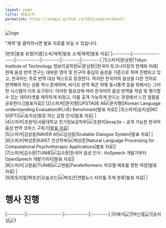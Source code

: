 ```yaml
---
layout: page
title: 발표소개
permalink: https://songys.github.io/2021LangCon/about/
---
```



![logo](./pic/logo.png)

"제목"을 클릭하시면 발표 자료를 보실 수 있습니다.
       

|번호|발표 유형|이름|소속|제목|발표 소개|제목|발표 자료|
|:--------:|:-----------------:|:-----------:|:--------:|:--------:|:--------:|
|1|스피커|문상환|Tokyo Institute of Technology 정보이공학원![문상환|](./pic/mun.png)|한국어 토크나이징의 현재와 미래|현재 음성 번역 연구는 대부분 영어 및 인구어 중심의 음성을 기준으로 하여 진행되고 있고, 한국어는 주로 번역 대상 텍스트로 등장한다. 하지만 한국어의 음성을 다른 언어로 번역해야 하는 상황 역시 존재하며, 비디오 번역 혹은 여행 동시통역 등을 위해서는 그러한 시스템이 더욱 요구된다. 이러한 필요성에 따라 한국어의 음성 번역을 학습 및 평가할 수 있는 데이터셋을 제작하게 되었고, 이를 공개 가능하게 만드는 과정에서 느낀 점들을 공유한다.|[발표자료]|
|2|스피커||문지형|UPSTAGE AI![문지형](./pic/jh.jpg)|[Korean Language understanding Evaluation(KLUE) Benchmark[발표 자료||
|3|스피커|송치성|NC SOFT)|![송치성](./pic/chisong.jpg)|말로 하는 감정 인식|발표 자료| |           
|4|스피커|조원익|서울대학교 전기정보공학부|![조원익](./pic/WarnikChow.jpg)|kosp2e – 공개 가능한 한국어 음성 번역 코퍼스 구축기|[발표 자료](./data/kosp2e.pdf)|          
|5|스피커|김성동|NAVER AI|![김성동](./pic/sdog.png)|Scalable Dialogue System|발표 자료| |           
|6|스피커|박성준|KAIST 전산학부|![박성준](./pic/sjun.png)|Natural Language Processing for Computational Psychotherapic Applications|발표 자료||         
|7|스피커|김수환|TUNiB|![김수환](./pic/.png)|한국어 음성 인식 : KoSpeech 개발기부터 OpenSpeech 개발기까지|발표 자료||             
|8|스피커|고현웅|TUNiB|![고현웅](./pic/go.png)|Parallelformers: 빅모델 배포를 향한 여정|발표 자료| |           
|9|튜토리얼|박조은|오늘코드|![박조은](./pic/joeun.png)|연합뉴스 타이틀 주제 분류|발표 자료| |           
       





# 행사 진행



|:--------:|:-----------------:|:-----------:|:--------:|
|이재석![1](./pic/jslee.jpg)|박신홍![1](./pic/sinhongpark.jpg)|송치성![1](./pic/.jpg)







